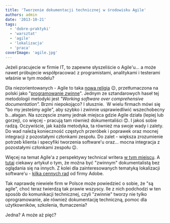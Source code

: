 ```yaml
---
title: 'Tworzenie dokumentacji technicznej w środowisku Agile'
authors: admin
date: '2013-10-21'
tags:
  - 'dobre-praktyki'
  - 'warsztat'
  - 'agile'
  - 'lokalizacja'
  - 'praca'
coverImage: 'agile.jpg'
---
```


Jeżeli pracujecie w firmie IT, to zapewne słyszeliście o Agile'u... a może nawet
próbujecie współpracować z programistami, analitykami i testerami właśnie w tym
modelu?

<!--truncate-->

Dla niezorientowanych - Agile to taka
[nowa religia](http://www.agilemanifesto.org/) 😉, przetłumaczona na polski jako
"[programowanie zwinne](http://pl.wikipedia.org/wiki/Programowanie_zwinne)".
Jednym ze sztandarowych haseł tej metodologii metodyki jest _"Working software
over comprehensive documentation"._ Brzmi niepokojąco? I słusznie.  W wielu
firmach mówi się "bo my jesteśmy agile", aby szybko i zwinnie usprawiedliwić
wszechobecny b...ałagan. Na szczęscie znamy jednak miejsca gdzie Agile działa
(lepiej lub gorzej), co więcej - pracują tam również dokumentaliści 😊. I jakoś
sobie radzą. Oczywiście, jak każda metodyka, ta również ma swoje wady i zalety.
Do wad należą konieczność częstych przeróbek i poprawek oraz mocnej integracji z
pozostałymi członkami zespołu. Do zalet - większa zrozumienie potrzeb klienta i
specyfiki tworzenia software'u oraz... mocna integracja z pozostałymi członkami
zespołu 😉.

Więcej na temat Agile'a z perspektywy technical writera
[w tym miejscu](http://techwhirl.com/agile-and-tech-comm-writer-challenges-development-teams/).
A [tutaj](http://techwhirl.com/can-i-be-an-agile-technical-communicator/)
ciekawy artykuł o tym, że można być "zwinnym" dokumentalistą bez oglądania się
na innych. Z kolei dla zainteresowanych tematyką lokalizacji software'u -
[kilka cennych rad](http://blogs.adobe.com/globalization/five-golden-rules-to-achieve-agile-localization/)
od firmy Adobe.

Tak naprawdę niewiele firm w Polsce może powiedzieć o sobie, że "są agile", choć
teraz twierdzą tak prawie wszyscy. Ile z nich podchodzi w ten sposób do
komunikacji technicznej, czyli "zwinnie" tworzy nie tylko oprogramowanie, ale
również dokumentację techniczną, pomoc dla użytkowników, szkolenia, tłumaczenia?

Jedna? A może aż pięć?
